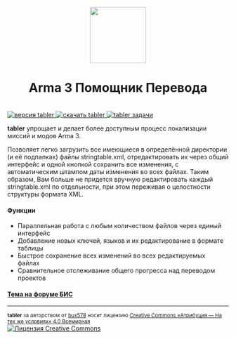 <p align="center">
  <img src="https://github.com/bux578/tabler/blob/master/tabler/Content/Icon-256.png" width=128 /><br />
  <h1 align="center">Arma 3 Помощник Перевода</h3><br />
  <a href="https://github.com/bux578/tabler/releases">
    <img src="http://img.shields.io/badge/версия-0.4.0-green.svg?style=flat" alt="версия tabler">
  </a>
  <a href="https://github.com/bux578/tabler/releases/download/v0.4.0/tabler-v0.4.0.zip">
    <img src="http://img.shields.io/badge/скачать-338_КБ-blue.svg?style=flat" alt="скачать tabler">
  </a>
  </a>
    <a href="https://github.com/bux578/tabler/issues">
    <img src="http://img.shields.io/github/issues-raw/bux578/tabler.svg?style=flat&label=задачи" alt="tabler задачи">
  </a>
</p>

**tabler** упрощает и делает более доступным процесс локализации миссий и модов Arma 3.

Позволяет легко загрузить все имеющиеся в определённой директории (и её подпапках) файлы stringtable.xml, отредактировать их через общий интерфейс и одной кнопкой сохранить все изменения, с автоматическим штампом даты изменения во всех файлах. Таким образом, Вам больше не придется вручную редактировать каждый stringtable.xml по отдельности, при этом переживая о целостности структуры формата XML.

#### Функции
* Параллельная работа с любым количеством файлов через единый интерфейс
* Добавление новых ключей, языков и их редактирование в формате таблицы
* Быстрое сохранение всех изменений во всех редактируемых файлах
* Сравнительное отслеживание общего прогресса над переводом проектов

#### <a href="http://forums.bistudio.com/showthread.php?180825-tabler-Arma-3-Translation-Helper">Тема на форуме БИС</a>

---
<sub><strong>tabler</strong> за авторством от <a xmlns:cc="http://creativecommons.org/ns#" href="https://github.com/bux578" property="cc:attributionName" rel="cc:attributionURL">bux578</a> носит лицензию <a rel="license" href="http://creativecommons.org/licenses/by-sa/4.0/">Creative Commons «Атрибуция — На тех же условиях» 4.0 Всемирная</a></sub><br /><a rel="license" href="http://creativecommons.org/licenses/by-sa/4.0/"><img alt="Лицензия Creative Commons" style="border-width:0" src="https://i.creativecommons.org/l/by-sa/4.0/80x15.png" /></a>
